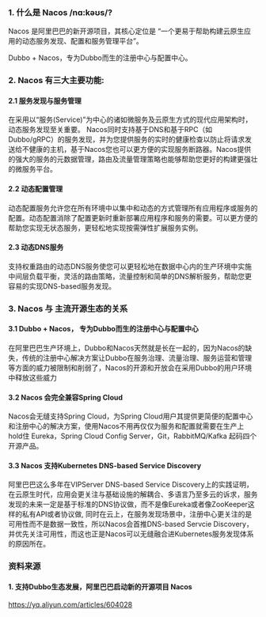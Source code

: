 ### 1. 什么是 Nacos /nɑ:kəʊs/?
Nacos 是阿里巴巴的新开源项目，其核心定位是 “一个更易于帮助构建云原生应用的动态服务发现、配置和服务管理平台”。

Dubbo + Nacos，专为Dubbo而生的注册中心与配置中心。

### 2. Nacos 有三大主要功能:

#### 2.1 服务发现与服务管理
在采用以“服务(Service)”为中心的诸如微服务及云原生方式的现代应用架构时，动态服务发现至关重要。 Nacos同时支持基于DNS和基于RPC（如Dubbo/gRPC）的服务发现，并为您提供服务的实时的健康检查以防止将请求发送给不健康的主机，基于Nacos您也可以更方便的实现服务断路器。Nacos提供的强大的服务的元数据管理，路由及流量管理策略也能够帮助您更好的构建更强壮的微服务平台。

#### 2.2 动态配置管理
动态配置服务允许您在所有环境中以集中和动态的方式管理所有应用程序或服务的配置。动态配置消除了配置更新时重新部署应用程序和服务的需要。可以更方便的帮助您实现无状态服务，更轻松地实现按需弹性扩展服务实例。

#### 2.3 动态DNS服务
支持权重路由的动态DNS服务使您可以更轻松地在数据中心内的生产环境中实施中间层负载平衡，灵活的路由策略，流量控制和简单的DNS解析服务，帮助您更容易的实现DNS-based服务发现。

### 3. Nacos 与 主流开源生态的关系
#### 3.1 Dubbo + Nacos， 专为Dubbo而生的注册中心与配置中心
在阿里巴巴生产环境上，Dubbo和Nacos天然就是长在一起的，因为Nacos的缺失，传统的注册中心解决方案让Dubbo在服务治理、流量治理、服务运营和管理等方面的威力被限制和削弱了，Nacos的开源和开放会在采用Dubbo的用户环境中释放这些威力

#### 3.2 Nacos 会完全兼容Spring Cloud
Nacos会无缝支持Spring Cloud，为Spring Cloud用户其提供更简便的配置中心和注册中心的解决方案，使用Nacos不用再仅仅为服务和配置就需要在生产上hold住 Eureka，Spring Cloud Config Server，Git，RabbitMQ/Kafka 起码四个开源产品。

#### 3.3 Nacos 支持Kubernetes DNS-based Service Discovery
阿里巴巴这么多年在VIPServer DNS-based Service Discovery上的实践证明，在云原生时代，应用会更关注与基础设施的解耦合、多语言乃至多云的诉求，服务发现的未来一定是基于标准的DNS协议做，而不是像Eureka或者像ZooKeeper这样的私有API或者协议做, 同时在云上，在服务发现场景中，注册中心更关注的是可用性而不是数据一致性，所以Nacos会首推DNS-based Servcie Discovery，并优先关注可用性，而这也正是Nacos可以无缝融合进Kubernetes服务发现体系的原因所在。


### 资料来源
#### 1. 支持Dubbo生态发展，阿里巴巴启动新的开源项目 Nacos
https://yq.aliyun.com/articles/604028
